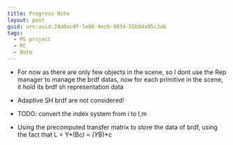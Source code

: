 ```yaml
---
title: Progress Note
layout: post
guid: urn:uuid:24a0acdf-1e86-4ec6-9934-55b94a95c3ab
tags:
  - MS project
  - RC 
  - Note
---
```


-  For now as there are only few objects in the scene, so I dont use the Rep manager to manage the brdf datas, now for each primitive in the scene, it hold its brdf sh representation data


- Adaptive SH brdf are not considered!

- TODO: convert the index system from i to l,m 

- Using the precomputed  transfer matrix to store the data of brdf, using the fact that L = Y*(B*c) = (Y*B)*c

